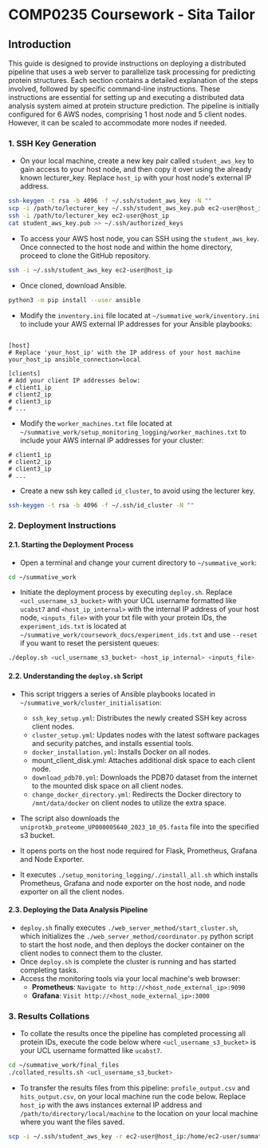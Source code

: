 # COMP0235 Coursework - Sita Tailor


## Introduction

This guide is designed to provide instructions on deploying a distributed pipeline that uses a web server to parallelize task processing for predicting protein structures. Each section contains a detailed explanation of the steps involved, followed by specific command-line instructions. These instructions are essential for setting up and executing a distributed data analysis system aimed at protein structure prediction. The pipeline is initially configured for 6 AWS nodes, comprising 1 host node and 5 client nodes. However, it can be scaled to accommodate more nodes if needed.

### 1. SSH Key Generation
- On your local machine, create a new key pair called `student_aws_key` to gain access to your host node, and then copy it over using the already known lecturer_key. Replace `host_ip` with your host node's external IP address.

```bash
ssh-keygen -t rsa -b 4096 -f ~/.ssh/student_aws_key -N ""
scp -i /path/to/lecturer_key ~/.ssh/student_aws_key.pub ec2-user@host_ip:~/
ssh -i /path/to/lecturer_key ec2-user@host_ip
cat student_aws_key.pub >> ~/.ssh/authorized_keys
```

- To access your AWS host node, you can SSH using the `student_aws_key`. Once connected to the host node and within the home directory, proceed to clone the GitHub repository.

```bash
ssh -i ~/.ssh/student_aws_key ec2-user@host_ip
```


- Once cloned, download Ansible.
```bash
python3 -m pip install --user ansible
```


- Modify the `inventory.ini` file located at `~/summative_work/inventory.ini` to include your AWS external IP addresses for your Ansible playbooks:

```plain text

[host]
# Replace 'your_host_ip' with the IP address of your host machine
your_host_ip ansible_connection=local

[clients]
# Add your client IP addresses below:
# client1_ip
# client2_ip
# client3_ip
# ...
```

- Modify the `worker_machines.txt` file located at `~/summative_work/setup_monitoring_logging/worker_machines.txt` to include your AWS internal IP addresses for your cluster:

```plain text
# client1_ip
# client2_ip
# client3_ip
# ...
```

- Create a new ssh key called `id_cluster`, to avoid using the lecturer key.

```bash
ssh-keygen -t rsa -b 4096 -f ~/.ssh/id_cluster -N ""
```

### 2. Deployment Instructions

#### 2.1. Starting the Deployment Process

- Open a terminal and change your current directory to `~/summative_work`:
```bash
cd ~/summative_work
```
- Initiate the deployment process by executing `deploy.sh`. Replace `<ucl_username_s3_bucket>` with your UCL username formatted like `ucabst7` and `<host_ip_internal>` with the internal IP address of your host node, `<inputs_file>` with your txt file with your protein IDs, the `experiment_ids.txt` is located at `~/summative_work/coursework_docs/experiment_ids.txt` and use `--reset` if you want to reset the persistent queues:
```bash
./deploy.sh <ucl_username_s3_bucket> <host_ip_internal> <inputs_file> [--reset]
```

#### 2.2. Understanding the `deploy.sh` Script
- This script triggers a series of Ansible playbooks located in `~/summative_work/cluster_initialisation`:

    - `ssh_key_setup.yml`: Distributes the newly created SSH key across client nodes.
    - `cluster_setup.yml`: Updates nodes with the latest software packages and security patches, and installs essential tools.
    - `docker_installation.yml`: Installs Docker on all nodes.
    - mount_client_disk.yml: Attaches additional disk space to each client node.
    - `download_pdb70.yml`: Downloads the PDB70 dataset from the internet to the mounted disk space on all client nodes.
    - `change_docker_directory.yml`: Redirects the Docker directory to `/mnt/data/docker` on client nodes to utilize the extra space.
- The script also downloads the `uniprotkb_proteome_UP000005640_2023_10_05.fasta` file into the specified s3 bucket.
- It opens ports on the host node required for Flask, Prometheus, Grafana and Node Exporter.
- It executes `./setup_monitoring_logging/./install_all.sh` which installs Prometheus, Grafana and node exporter on the host node, and node exporter on all the client nodes.

#### 2.3. Deploying the Data Analysis Pipeline

- `deploy.sh` finally executes `./web_server_method/start_cluster.sh`, which initializes the `./web_server_method/coordinator.py` python script to start the host node, and then deploys the docker container on the client nodes to connect them to the cluster.
- Once `deploy.sh` is complete the cluster is running and has started completing tasks.
- Access the monitoring tools via your local machine's web browser:
    - **Prometheus**: `Navigate to http://<host_node_external_ip>:9090`
    - **Grafana**: `Visit http://<host_node_external_ip>:3000`




### 3. Results Collations
- To collate the results once the pipeline has completed processing all protein IDs, execute the code below where `<ucl_username_s3_bucket>` is your UCL username formatted like `ucabst7`.

```bash
cd ~/summative_work/final_files
./collated_results.sh <ucl_username_s3_bucket>
```

- To transfer the results files from this pipeline: `profile_output.csv` and `hits_output.csv`, on your local machine run the code below. Replace `host_ip` with the aws instances external IP address and `/path/to/directory/local/machine` to the location on your local machine where you want the files saved.

```bash
scp -i ~/.ssh/student_aws_key -r ec2-user@host_ip:/home/ec2-user/summative_work/final_files/transfer_local /path/to/directory/local/machine
```
